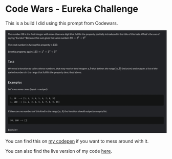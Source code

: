 # Code Wars - Eureka Challenge

This is a build I did using this prompt from Codewars.

![Code Wars Challenge Prompt for Eureka](images/Screenshot%202022-12-15%20at%2013.53.59.png)

You can find this on [my codepen](https://codepen.io/richardogujawa/pen/jOKgLGP) if you want to mess around with it.

You can also find the live version of my code [here](https://ogujawa-cw-eureka.netlify.app/).